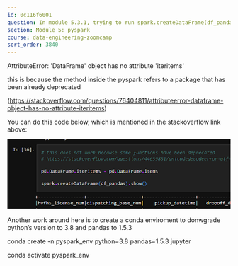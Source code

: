 ```yaml
---
id: 0c116f6001
question: In module 5.3.1, trying to run spark.createDataFrame(df_pandas).show() returns error
section: Module 5: pyspark
course: data-engineering-zoomcamp
sort_order: 3840
---
```


AttributeError: 'DataFrame' object has no attribute 'iteritems'

this is because the method inside the pyspark refers to a package that has been already deprecated

(https://stackoverflow.com/questions/76404811/attributeerror-dataframe-object-has-no-attribute-iteritems)

You can do this code below, which is mentioned in the stackoverflow link above:

![Image](images/data-engineering-zoomcamp/image_91f633ae.png)

Another work around here is to create a conda enviroment to donwgrade python’s version to 3.8 and pandas to 1.5.3

conda create -n pyspark_env python=3.8 pandas=1.5.3 jupyter

conda activate pyspark_env

